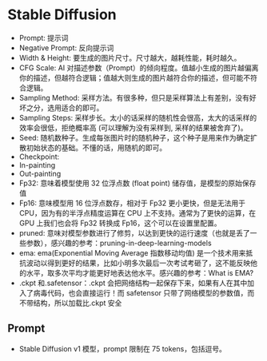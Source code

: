 # Stable Diffusion

- Prompt: 提示词
- Negative Prompt: 反向提示词
- Width & Height:	要生成的图片尺寸。尺寸越大，越耗性能，耗时越久。
- CFG Scale: AI 对描述参数（Prompt）的倾向程度。值越小生成的图片越偏离你的描述，但越符合逻辑；值越大则生成的图片越符合你的描述，但可能不符合逻辑。
- Sampling Method: 采样方法。有很多种，但只是采样算法上有差别，没有好坏之分，选用适合的即可。
- Sampling Steps: 采样步长。太小的话采样的随机性会很高，太大的话采样的效率会很低，拒绝概率高 (可以理解为没有采样到, 采样的结果被舍弃了)。
- Seed: 随机数种子。生成每张图片时的随机种子，这个种子是用来作为确定扩散初始状态的基础。不懂的话，用随机的即可。
- Checkpoint:
- In-painting
- Out-painting
- Fp32: 意味着模型使用 32 位浮点数 (float point) 储存值，是模型的原始保存值
- Fp16: 意味模型用 16 位浮点数存，相对于 Fp32 更小更快，但是无法用于 CPU，因为有的半浮点精度运算在 CPU 上不支持。通常为了更快的运算，在 GPU 上我们也会将 Fp32 转换成 Fp16，这个可以在设置里配置。
- pruned: 意味对模型参数进行了修剪，以达到更快的运行速度（也就是丢了一些参数），感兴趣的参考：pruning-in-deep-learning-models
- ema: ema(Exponential Moving Average 指数移动均值) 是一个技术用来抵抗波动以得到更好的结果，比如小明多次最后一次考试考砸了，这不能反映他的水平，取多次平均才能更好地表达他水平。感兴趣的参考：What is EMA?
- .ckpt 和.safetensor：.ckpt 会把网络结构一起保存下来，如果有人在其中加入了病毒代码，也会直接运行！而 safetensor 只带了网络模型的参数值，而不带结构，所以加载比.ckpt 安全

## Prompt

- Stable Diffusion v1 模型，prompt 限制在 75 tokens，包括逗号。
